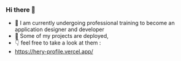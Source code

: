 ### Hi there 👋

- 🎒 I am currently undergoing professional training to become an application designer and developer
- 🚀 Some of my projects are deployed,
- 👇 feel free to take a look at them :
- https://hery-profile.vercel.app/
<!--
**Hery34/Hery34** is a ✨ _special_ ✨ repository because its `README.md` (this file) appears on your GitHub profile.

Here are some ideas to get you started:

- 🔭 I’m currently working on ...
- 🌱 I’m currently learning ...
- 👯 I’m looking to collaborate on ...
- 🤔 I’m looking for help with ...
- 💬 Ask me about ...
- 📫 How to reach me: ...
- 😄 Pronouns: ...
- ⚡ Fun fact: ...
-->
